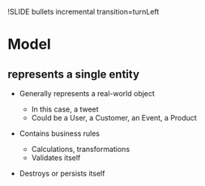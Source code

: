 !SLIDE bullets incremental transition=turnLeft
# Model #
## represents a single entity ##

* Generally represents a real-world object
	* In this case, a tweet
	* Could be a User, a Customer, an Event, a Product

* Contains business rules
	* Calculations, transformations
	* Validates itself

* Destroys or persists itself
